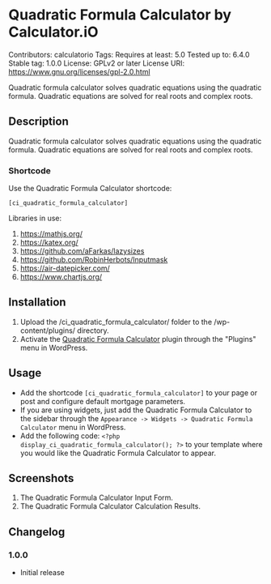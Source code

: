 # Quadratic Formula Calculator by Calculator.iO
Contributors: calculatorio
Tags: 
Requires at least: 5.0
Tested up to: 6.4.0
Stable tag: 1.0.0
License: GPLv2 or later
License URI: https://www.gnu.org/licenses/gpl-2.0.html

Quadratic formula calculator solves quadratic equations using the quadratic formula. Quadratic equations are solved for real roots and complex roots.

## Description

Quadratic formula calculator solves quadratic equations using the quadratic formula. Quadratic equations are solved for real roots and complex roots.

### Shortcode

Use the Quadratic Formula Calculator shortcode:

`[ci_quadratic_formula_calculator]`

Libraries in use:
1. https://mathjs.org/
2. https://katex.org/
3. https://github.com/aFarkas/lazysizes
4. https://github.com/RobinHerbots/Inputmask
5. https://air-datepicker.com/
6. https://www.chartjs.org/

## Installation

1. Upload the /ci_quadratic_formula_calculator/ folder to the /wp-content/plugins/ directory.
2. Activate the [Quadratic Formula Calculator](https://www.calculator.io/quadratic-formula-calculator/ "Quadratic Formula Calculator Homepage") plugin through the "Plugins" menu in WordPress.

## Usage
* Add the shortcode `[ci_quadratic_formula_calculator]` to your page or post and configure default mortgage parameters.
* If you are using widgets, just add the Quadratic Formula Calculator to the sidebar through the `Appearance -> Widgets -> Quadratic Formula Calculator` menu in WordPress.
* Add the following code: `<?php display_ci_quadratic_formula_calculator(); ?>` to your template where you would like the Quadratic Formula Calculator to appear.

## Screenshots
1. The Quadratic Formula Calculator Input Form.
2. The Quadratic Formula Calculator Calculation Results.

## Changelog

### 1.0.0
* Initial release
